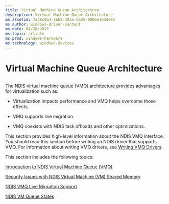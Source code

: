 ```yaml
---
title: Virtual Machine Queue Architecture
description: Virtual Machine Queue Architecture
ms.assetid: 7aa8c9a4-1bb2-48a5-be28-9806e16d4e94
ms.author: windows-driver-content
ms.date: 04/20/2017
ms.topic: article
ms.prod: windows-hardware
ms.technology: windows-devices
---
```


# Virtual Machine Queue Architecture


## <a href="" id="ddk-virtual-machine-queue-architecture-nr"></a>


The NDIS virtual machine queue (VMQ) architecture provides advantages for virtualization such as:

-   Virtualization impacts performance and VMQ helps overcome those effects.

-   VMQ supports live migration.

-   VMQ coexists with NDIS task offloads and other optimizations.

This section provides high-level information about the NDIS VMQ interface. You should read this section before writing an NDIS driver that supports VMQ. For information about writing VMQ drivers, see [Writing VMQ Drivers](writing-vmq-drivers.md).

This section includes the following topics:

[Introduction to NDIS Virtual Machine Queue (VMQ)](introduction-to-ndis-virtual-machine-queue--vmq-.md)

[Security Issues with NDIS Virtual Machine (VM) Shared Memory](security-issues-with-ndis-virtual-machine--vm--shared-memory.md)

[NDIS VMQ Live Migration Support](ndis-vmq-live-migration-support.md)

[NDIS VM Queue States](ndis-virtual-machine-queue-states.md)

 

 





